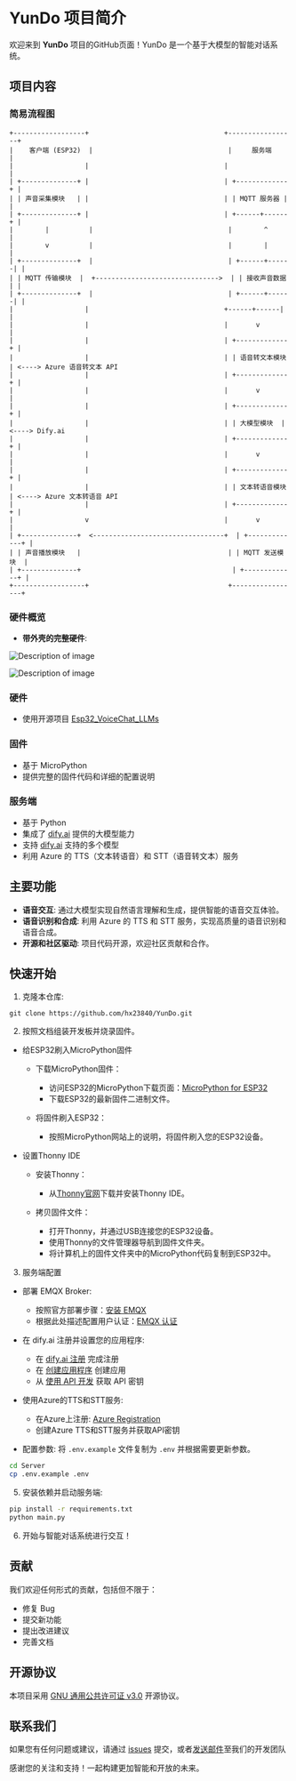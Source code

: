 # YunDo 项目简介

欢迎来到 **YunDo** 项目的GitHub页面！YunDo 是一个基于大模型的智能对话系统。

## 项目内容
### 简易流程图
```plaintext
+------------------+                                  +-----------------+
|    客户端 (ESP32)  |                                  |     服务端         |
|                  |                                  |                 |
| +--------------+ |                                  | +-------------+ |
| | 声音采集模块   | |                                  | | MQTT 服务器 | |
| +--------------+ |                                  | +------+------+ |
|        |          |                                  |        ^        |
|        v          |                                  |        |        |
| +--------------+  |                                  | +------+------| |
| | MQTT 传输模块  |  +------------------------------->  | | 接收声音数据  | |
| +--------------+  |                                  | +------+------| |
|                  |                                  +------+------| |
|                  |                                  |       v        |
|                  |                                  | +-------------+ |
|                  |                                  | | 语音转文本模块  | <----> Azure 语音转文本 API
|                  |                                  | +-------------+ |
|                  |                                  |       v        |
|                  |                                  | +-------------+ |
|                  |                                  | | 大模型模块  | <----> Dify.ai
|                  |                                  | +-------------+ |
|                  |                                  |       v        |
|                  |                                  | +-------------+ |
|                  |                                  | | 文本转语音模块  | <----> Azure 文本转语音 API
|                  |                                  | +-------------+ |
|                  v                                  |       v        |
| +--------------+  <---------------------------------+  | +-------------+ |
| | 声音播放模块   |                                     | | MQTT 发送模块  |
| +--------------+                                      | +-------------+ |
+------------------+                                   +-----------------+
```

### 硬件概览
- **带外壳的完整硬件**:

![Description of image](Docs/Shell-02.png)

![Description of image](Docs/Shell-01.png)

### 硬件
- 使用开源项目 [Esp32_VoiceChat_LLMs](https://github.com/MetaWu2077/Esp32_VoiceChat_LLMs)

### 固件
- 基于 MicroPython
- 提供完整的固件代码和详细的配置说明

### 服务端
- 基于 Python
- 集成了 [dify.ai](https://dify.ai) 提供的大模型能力
- 支持 [dify.ai](https://docs.dify.ai/getting-started/readme/model-providers) 支持的多个模型
- 利用 Azure 的 TTS（文本转语音）和 STT（语音转文本）服务


## 主要功能
- **语音交互**: 通过大模型实现自然语言理解和生成，提供智能的语音交互体验。
- **语音识别和合成**: 利用 Azure 的 TTS 和 STT 服务，实现高质量的语音识别和语音合成。
- **开源和社区驱动**: 项目代码开源，欢迎社区贡献和合作。

## 快速开始
1. 克隆本仓库:
```
git clone https://github.com/hx23840/YunDo.git
```

2. 按照文档组装开发板并烧录固件。
- 给ESP32刷入MicroPython固件
  - 下载MicroPython固件：
    - 访问ESP32的MicroPython下载页面：[MicroPython for ESP32](https://micropython.org/download/ESP32_GENERIC/)
    - 下载ESP32的最新固件二进制文件。

  - 将固件刷入ESP32：
    - 按照MicroPython网站上的说明，将固件刷入您的ESP32设备。

- 设置Thonny IDE
  - 安装Thonny：
    - 从[Thonny官网](https://thonny.org)下载并安装Thonny IDE。
   
  - 拷贝固件文件：
    - 打开Thonny，并通过USB连接您的ESP32设备。
    - 使用Thonny的文件管理器导航到固件文件夹。
    - 将计算机上的固件文件夹中的MicroPython代码复制到ESP32中。

3. 服务端配置

- 部署 EMQX Broker:
  - 按照官方部署步骤：[安装 EMQX](https://www.emqx.io/docs/zh/latest/deploy/install-docker.html)
  - 根据此处描述配置用户认证：[EMQX 认证](https://www.emqx.io/docs/zh/latest/access-control/authn/mnesia.html)

- 在 dify.ai 注册并设置您的应用程序:
  - 在 [dify.ai 注册](https://docs.dify.ai/v/zh-hans/getting-started/cloud) 完成注册
  - 在 [创建应用程序](https://docs.dify.ai/v/zh-hans/guides/application-design/creating-an-application) 创建应用
  - 从 [使用 API 开发](https://docs.dify.ai/v/zh-hans/guides/application-publishing/developing-with-apis) 获取 API 密钥

- 使用Azure的TTS和STT服务:
  - 在Azure上注册: [Azure Registration](https://portal.azure.com)
  - 创建Azure TTS和STT服务并获取API密钥
  
 - 配置参数: 将 `.env.example` 文件复制为 `.env` 并根据需要更新参数。
```bash
cd Server
cp .env.example .env
```

5. 安装依赖并启动服务端:
```bash
pip install -r requirements.txt
python main.py
```

6. 开始与智能对话系统进行交互！

## 贡献
我们欢迎任何形式的贡献，包括但不限于：
- 修复 Bug
- 提交新功能
- 提出改进建议
- 完善文档

## 开源协议
本项目采用 [GNU 通用公共许可证 v3.0](./LICENSE) 开源协议。

## 联系我们
如果您有任何问题或建议，请通过 [issues](https://github.com/hx23840/YunDo/issues) 提交，或者[发送邮件](mailto:peter@lyrai.app)至我们的开发团队

感谢您的关注和支持！一起构建更加智能和开放的未来。
